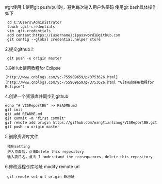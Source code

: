 #git使用
1.使用git push/pull时，避免每次输入用户名密码
使用git bash具体操作如下

	 cd C:\Users\Administrator
	 touch .git-credentials
	 vim .git-credentials
	 add content:https://{username}:{password}@github.com
	 git config --global credential.helper store

2.提交github上

     git push -u origin master
3.GitHub使用教程for Eclipse

	[http://www.cnblogs.com/yc-755909659/p/3753626.html](http://www.cnblogs.com/yc-755909659/p/3753626.html "GitHub使用教程for Eclipse")
4.创建一个资源库并同步到github

    echo "# VISReportBE" >> README.md
    git init
    git add README.md
    git commit -m "first commit"
    git remote add origin https://github.com/wangtianliang/VISReportBE.git
    git push -u origin master
5.删除资源库文件

	 找到setting
	 进入页面后，点击Delete this repository 
	 输入项目名，点击 I understand the consequences，delete this repository
6.修改远程仓库地址 modify remote url
	
	 git remote set-url origin 新地址
